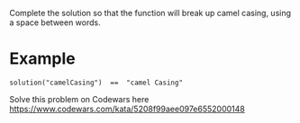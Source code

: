 Complete the solution so that the function will break up camel casing, using a space between words.

# Example
```
solution("camelCasing")  ==  "camel Casing"
```
Solve this problem on Codewars here https://www.codewars.com/kata/5208f99aee097e6552000148
